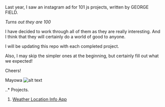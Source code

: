 Last year, I saw an instagram ad for 101 js projects, written by GEORGE FIELD.

*Turns out they are 100*

I have decided to work through all of them as they are really interesting. And I think that they will certainly do a world of good to anyone.

I will be updating this repo with each completed project. 

Also, I may skip the simpler ones at the beginning, but certainly fill out what we expected!

Cheers!

Mayowa
![alt text](https://github.com/mayorityz/100-js-projects/my_projects.jpg "Mayowa Abiodun")

..* Projects.
  1. [Weather Location Info App](#)